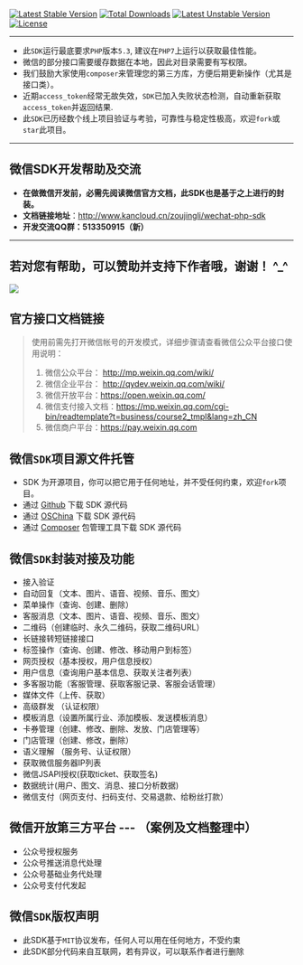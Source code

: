 [![Latest Stable Version](https://poser.pugx.org/zoujingli/wechat-php-sdk/v/stable)](https://packagist.org/packages/zoujingli/wechat-php-sdk)
[![Total Downloads](https://poser.pugx.org/zoujingli/wechat-php-sdk/downloads)](https://packagist.org/packages/zoujingli/wechat-php-sdk)
[![Latest Unstable Version](https://poser.pugx.org/zoujingli/wechat-php-sdk/v/unstable)](https://packagist.org/packages/zoujingli/wechat-php-sdk)
[![License](https://poser.pugx.org/zoujingli/wechat-php-sdk/license)](https://packagist.org/packages/zoujingli/wechat-php-sdk)

---

* 此`SDK`运行最底要求`PHP`版本`5.3`, 建议在`PHP7`上运行以获取最佳性能。
* 微信的部分接口需要缓存数据在本地，因此对目录需要有写权限。
* 我们鼓励大家使用`composer`来管理您的第三方库，方便后期更新操作（尤其是接口类）。
* 近期`access_token`经常无故失效，`SDK`已加入失败状态检测，自动重新获取`access_token`并返回结果.
* 此`SDK`已历经数个线上项目验证与考验，可靠性与稳定性极高，欢迎`fork`或`star`此项目。

---

**微信SDK开发帮助及交流**
--
* **在做微信开发前，必需先阅读微信官方文档，此SDK也是基于之上进行的封装。**
* **文档链接地址**：http://www.kancloud.cn/zoujingli/wechat-php-sdk
* **开发交流QQ群：513350915（新）**
---


**若对您有帮助，可以赞助并支持下作者哦，谢谢！ ^_^**
--
![](https://git.kancloud.cn/repos/zoujingli/wechat-php-sdk/raw/master/image/%E8%B5%9E%E5%8A%A9.png?access-token=49255b63935edafaf42aec9376136528)


**官方接口文档链接**
--
>使用前需先打开微信帐号的开发模式，详细步骤请查看微信公众平台接口使用说明：  
>1. 微信公众平台： http://mp.weixin.qq.com/wiki/
>2. 微信企业平台： http://qydev.weixin.qq.com/wiki/
>3. 微信开放平台：https://open.weixin.qq.com/
>4. 微信支付接入文档：https://mp.weixin.qq.com/cgi-bin/readtemplate?t=business/course2_tmpl&lang=zh_CN
>5. 微信商户平台：https://pay.weixin.qq.com

**微信`SDK`项目源文件托管**
--
* SDK 为开源项目，你可以把它用于任何地址，并不受任何约束，欢迎`fork`项目。
* 通过 [Github](https://github.com/zoujingli/wechat-php-sdk) 下载 SDK 源代码
* 通过 [OSChina](http://git.oschina.net/zoujingli/wechat-php-sdk) 下载 SDK 源代码
* 通过 [Composer](https://getcomposer.org) 包管理工具下载 SDK 源代码

**微信`SDK`封装对接及功能**
--
* 接入验证
* 自动回复（文本、图片、语音、视频、音乐、图文） 
* 菜单操作（查询、创建、删除） 
* 客服消息（文本、图片、语音、视频、音乐、图文）
* 二维码（创建临时、永久二维码，获取二维码URL）
* 长链接转短链接接口 
* 标签操作（查询、创建、修改、移动用户到标签）
* 网页授权（基本授权，用户信息授权） 
* 用户信息（查询用户基本信息、获取关注者列表）
* 多客服功能（客服管理、获取客服记录、客服会话管理） 
* 媒体文件（上传、获取）
* 高级群发 （认证权限）
* 模板消息（设置所属行业、添加模板、发送模板消息） 
* 卡券管理（创建、修改、删除、发放、门店管理等）
* 门店管理（创建、修改，删除）
* 语义理解 （服务号、认证权限）
* 获取微信服务器IP列表 
* 微信JSAPI授权(获取ticket、获取签名) 
* 数据统计(用户、图文、消息、接口分析数据) 
* 微信支付（网页支付、扫码支付、交易退款、给粉丝打款）


**微信开放第三方平台** ---  （案例及文档整理中）
--
* 公众号授权服务
* 公众号推送消息代处理
* 公众号基础业务代处理
* 公众号支付代发起

**微信`SDK`版权声明**
--
* 此SDK基于`MIT`协议发布，任何人可以用在任何地方，不受约束
* 此SDK部分代码来自互联网，若有异议，可以联系作者进行删除

